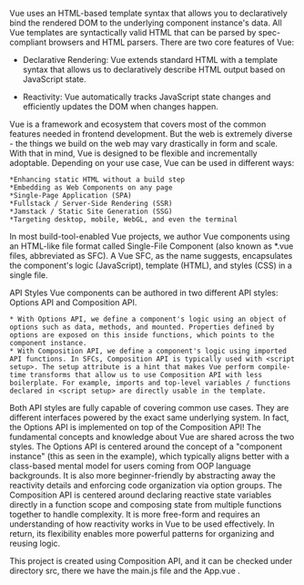 Vue uses an HTML-based template syntax that allows you to declaratively bind the rendered DOM to the underlying component instance's data.
All Vue templates are syntactically valid HTML that can be parsed by spec-compliant browsers and HTML parsers.
There are two core features of Vue:

* Declarative Rendering: Vue extends standard HTML with a template syntax that allows us to declaratively describe HTML output based on JavaScript state.

* Reactivity: Vue automatically tracks JavaScript state changes and efficiently updates the DOM when changes happen.




Vue is a framework and ecosystem that covers most of the common features needed in frontend development. But the web is extremely diverse - the things we build on the web may vary drastically in form and scale. With that in mind, Vue is designed to be flexible and incrementally adoptable. Depending on your use case, Vue can be used in different ways:

    *Enhancing static HTML without a build step
    *Embedding as Web Components on any page
    *Single-Page Application (SPA)
    *Fullstack / Server-Side Rendering (SSR)
    *Jamstack / Static Site Generation (SSG)
    *Targeting desktop, mobile, WebGL, and even the terminal


In most build-tool-enabled Vue projects, we author Vue components using an HTML-like file format called Single-File Component (also known as *.vue files, abbreviated as SFC). A Vue SFC, as the name suggests, encapsulates the component's logic (JavaScript), template (HTML), and styles (CSS) in a single file.

API Styles
Vue components can be authored in two different API styles: Options API and Composition API.

    * With Options API, we define a component's logic using an object of options such as data, methods, and mounted. Properties defined by options are exposed on this inside functions, which points to the component instance.
    * With Composition API, we define a component's logic using imported API functions. In SFCs, Composition API is typically used with <script setup>. The setup attribute is a hint that makes Vue perform compile-time transforms that allow us to use Composition API with less boilerplate. For example, imports and top-level variables / functions declared in <script setup> are directly usable in the template.

Both API styles are fully capable of covering common use cases. They are different interfaces powered by the exact same underlying system. In fact, the Options API is implemented on top of the Composition API! The fundamental concepts and knowledge about Vue are shared across the two styles.
The Options API is centered around the concept of a "component instance" (this as seen in the example), which typically aligns better with a class-based mental model for users coming from OOP language backgrounds. It is also more beginner-friendly by abstracting away the reactivity details and enforcing code organization via option groups.
The Composition API is centered around declaring reactive state variables directly in a function scope and composing state from multiple functions together to handle complexity. It is more free-form and requires an understanding of how reactivity works in Vue to be used effectively. In return, its flexibility enables more powerful patterns for organizing and reusing logic.


This project is created using Composition API, and it can be checked under directory src, there we have the main.js file and the App.vue .
